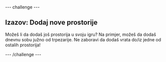 \--- challenge \---

## Izazov: Dodaj nove prostorije

Možeš li da dodaš još prostorija u svoju igru? Na primjer, možeš da dodaš dnevnu sobu južno od trpezarije. Ne zaboravi da dodaš vrata do/iz jedne od ostalih prostorija!

\--- /challenge \---
